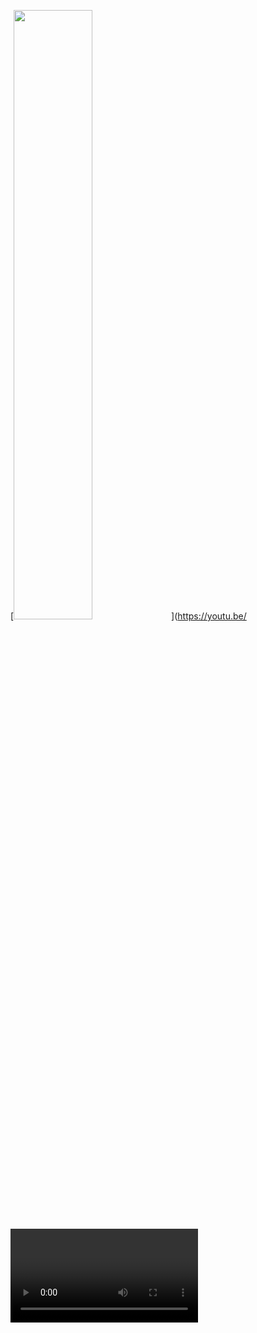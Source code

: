 [<img src="https://img.youtube.com/vi/<VIDEO ID>/maxresdefault.jpg" width="50%">](https://youtu.be/<VIDEO ID>)


